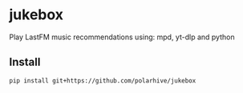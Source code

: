 # jukebox

Play LastFM music recommendations using: mpd, yt-dlp and python

## Install

```
pip install git+https://github.com/polarhive/jukebox
```
